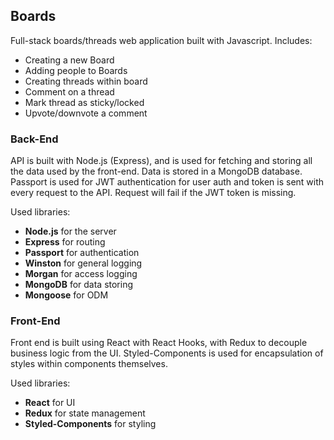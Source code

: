 ## Boards
Full-stack boards/threads web application built with Javascript. Includes:

* Creating a new Board
* Adding people to Boards
* Creating threads within board
* Comment on a thread
* Mark thread as sticky/locked
* Upvote/downvote a comment

### Back-End

API is built with Node.js (Express), and is used for fetching and storing all the data used by the front-end. Data is stored in a MongoDB database. Passport is used for JWT authentication for user auth and token is sent with every request to the API. Request will fail if the JWT token is missing.

Used libraries:
* **Node.js** for the server
* **Express** for routing
* **Passport** for authentication
* **Winston** for general logging
* **Morgan** for access logging
* **MongoDB** for data storing
* **Mongoose** for ODM

### Front-End

Front end is built using React with React Hooks, with Redux to decouple business logic from the UI. Styled-Components is used for encapsulation of styles within components themselves.

Used libraries:
* **React** for UI
* **Redux** for state management
* **Styled-Components** for styling